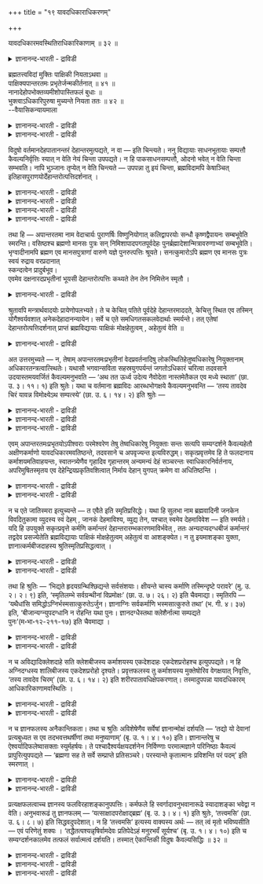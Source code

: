 +++
title = "१९ यावदधिकाराधिकरणम्"

+++

यावदधिकारमवस्थितिराधिकारिकाणाम् ॥ ३२ ॥  
<details><summary>ज्ञानानन्द-भारती - द्राविडी</summary>

यावददि कारमवस्तिदिरादिगारिगाणाम् ॥ ३२ ॥
</details>

ब्रह्मतत्त्वविदां मुक्तिः पाक्षिकी नियताऽथवा ॥  
पाक्षिक्यपान्तरतमः प्रभृतेर्जन्मकीर्तनात् ॥ ४१ ॥  
नानादेहोपभोक्तव्यमीशोपास्तिफलं बुधाः ॥  
भुक्त्वाऽधिकारिपुरुषा मुच्यन्ते नियता ततः ॥ ४२ ॥  
--वैयासिकन्यायमाला

<details><summary>ज्ञानानन्द-भारती - द्राविडी</summary>

पिरह्म तत्वत्तैयऱिन्दवर्गळुक्कु मुक्ति ऎऩ्बदु पाक्षिगी (इरुक्कवुम् इरुक्कलाम्, इल्लामलुम् इरुक्कलाम्) ऎऩ्ऱा? अल्लदु तीर्माऩमाग एऱ्पडुवदु ताऩा? अबान्दर तमस् मुदलाऩवरुक्कु पिऱप्पु सॊल्लि इरुप्पदाल्,पाक्षिदी ताऩ्।
</details>

<details><summary>ज्ञानानन्द-भारती - द्राविडी</summary>

ईसुवररै उबासित्तदिऩ् पलऩाग पल तेहङ्गळिल् अऩुबविक्क वेण्डियदायुळ्ळदै अऩुबवित्तु विट्टु, अदिगारस्ताऩम् वहिक्कुम् पुरुषर्गळाऩ ञाऩिगळ् मुक्ति यै अडैगिऱार्गळ्। आगैयाल्, तीर्माऩमाग उळ्ळदुदाऩ्।
</details>

विदुषो वर्तमानदेहपातानन्तरं देहान्तरमुत्पद्यते, न वा — इति चिन्त्यते। ननु विद्यायाः साधनभूतायाः सम्पत्तौ कैवल्यनिर्वृत्तिः स्यात् न वेति नेयं चिन्ता उपपद्यते। न हि पाकसाधनसम्पत्तौ, ओदनो भवेत् न वेति चिन्ता सम्भवति। नापि भुञ्जानः तृप्येत् न वेति चिन्त्यते — उपपन्ना तु इयं चिन्ता, ब्रह्मविदामपि केषाञ्चित् इतिहासपुराणयोर्देहान्तरोत्पत्तिदर्शनात् ।

<details><summary>ज्ञानानन्द-भारती - द्राविडी</summary>

(पिरह्म ञाऩिगळ् ऎल्लोरुक्कुम् सरीरमऱ्ऱ निलैयागिऱ मोक्षम् कट्टायम् किडैक्कुमा? अल्लदु सिलरुक्कु किडैक्कलाम्। सिलरुक्कु किडैक्कामलुमिरुक् कलाम् ऎऩ्ऱु विगल्बमा ऎऩ्ऱु सन्देहम् अबान्द रदमस्, वसिष्टर्, सऩत्कुमारर् मुदलाऩ ञाऩिगळुक् कुम्गूड इन्द सरीरम् पोय् वेऱु सरीरम् एऱ्पट्टदाग पुराणङ्गळिल् काण्बदाल् ञाऩत्ताल् मुक्ति एऱ्पडुम् ऎऩ्ऱु निच्चयमागच् चॊल्लमुडियादु। वास्तवत्तिल् उबनिषत्तुक्कळिल् ञाऩत्तैप् पुगऴ्वदऱ्काग मुक्ति निलैयैक् कूऱियिरुक्किऱदेदविर ञाऩत्ताल् मुक्ति निलै एऱ्पडुवदिल्लै। ञाऩिगळुम् अर्च्चिरादि मार्ग माग पिरह्मलोगम् सॆल्गिऱार्गळ् ऎऩ्ऱु पूर्वबक्षम्।
</details>

<details><summary>ज्ञानानन्द-भारती - द्राविडी</summary>

पिरारप्तगर्मा अऴिन्ददुम् मुक्ति एऱ्पडुवदाग उबनिषत्तिल् कूऱियिरुप्पदाल् ञाऩत्ताल् कट्टायम् मुक्ति एऱ्पडुम्। अबान्दरदमस् मुदलाऩवर्गळ् मुदलिल् ईसुवरोबासऩम् सॆय्दु पिऱगु ञाऩत्तैप् पॆऱ्ऱदाल् ईसुवराज्ञैयाल् लोगक्षेमत्तिऱ्काग पिरारप्तमाऩ उबासऩा कर्म पलऩाग पल जऩ्माक्कळिल् अऩुबविक् कक्कूडिय आदिगारिद स्ताऩत्तै अडैन्दु अन्द पिरारप्तगर्मा अऴिन्ददुम् विदेहगैवल्यत्तैयडै किऱार्गळ्। आगैयाल् पिरह्म ञाऩिगळुक्कु कट्टायम् मुक्ति उण्डु ऎऩ्ऱु सित्तान्दम्)।
</details>

<details><summary>ज्ञानानन्द-भारती - द्राविडी</summary>

ञाऩिगळुक्कु इप्पॊऴुदिरुक्कुम् तेहम् विऴुन्द पिऱगु वेऱु तेहम् उण्डागिऱदा, इल्लैया ऎऩ्ऱु सिन्दिक्कप्पडुगिऱदु।
</details>

<details><summary>ज्ञानानन्द-भारती - द्राविडी</summary>

"सादऩमायिरुक्कुम् वित्यै नऩ्गु एऱ्पट्टि रुक्कुम् पोदु कैवल्यम् (मोक्षम्) एऱ्पडुगिऱदा, इल्लैया” ऎऩ्ऱ इन्द सिन्दै पॊरुन्दादे? समैयलुक्कु वेण्डिय सादऩङ्गळ् नऩ्ऱायिरुक्कुम् पोदु अऩ्ऩम् एऱ्पडुमा, एऱ्पडादा ऎऩ्ऱ सिन्दै सम्बविक्किऱदिल्लैये? साप्पिडुगिऱवऩ् तिरुप्तियडै वाऩा, इल्लैया ऎऩ्ऱुम् सिन्दिक्कप्पडुगिऱदिल्लैये? ऎऩ्ऱाल्, इन्द सिन्दै पॊरुन्दक्कूडियदे, पिरह्मत्तै अऱिन्दिरुन्दुम् सिलर्गळुक्कु इदिहासत्तिलुम् पुराणत् तिलुम् वेऱु तेह मुण्डावदु काणप्पडुगिऱबडियाल्।
</details>

तथा हि — अपान्तरतमा नाम वेदाचार्यः पुराणर्षिः विष्णुनियोगात् कलिद्वापरयोः सन्धौ कृष्णद्वैपायनः सम्बभूवेति स्मरन्ति। वसिष्ठश्च ब्रह्मणो मानसः पुत्रः सन् निमिशापादपगतपूर्वदेहः पुनर्ब्रह्मादेशान्मित्रावरुणाभ्यां सम्बभूवेति। भृग्वादीनामपि ब्रह्मण एव मानसपुत्राणां वारुणे यज्ञे पुनरुत्पत्तिः श्रूयते। सनत्कुमारोऽपि ब्रह्मण एव मानसः पुत्रः  
स्वयं रुद्राय वरप्रदानात्  
स्कन्दत्वेन प्रादुर्बभूव।  
एवमेव दक्षनारदप्रभृतीनां भूयसी देहान्तरोत्पत्तिः कथ्यते तेन तेन निमित्तेन स्मृतौ ।

<details><summary>ज्ञानानन्द-भारती - द्राविडी</summary>

अप्पडिये, अबान्दरदमस् ऎऩ्ऱ वेदासार्य रायिरुन्द पुराण (वॆगुनाळ् मुऩ्ऩिरुन्द) रिषि, विष्णुविऩ् आक्ञैयिऩ् पेरिल्, कलियुम् त्वाबरमुम्, सेरुम् समयत्तिल् किरुष्ण त्वैबायऩराग एऱ्पट्टार् ऎऩ्ऱु सॊल्लप्पडुगिऱदु। पिरह्माविऩ् माऩस् पुत्तिररागविरुन्दुम् वसिष्टरुम्गूड, निमिसक्रवर्त्तियिऩ् साबत्तिऩाल्, मुऩ्ऩुळ्ळ तेहम् पोऩवराय्, मऱुबडियुम् पिरह्माविऩ् आक्ञैयिऩ्बेरिल्, मित्रऩ्, वरुणऩ् इवर्गळिडमिरुन्दु उण्डाऩार् ऎऩ्ऱु। पिरह्माविऩुडैय माऩस पुत्तिरर्गळागिय पिरुगु मुदलाऩवर्गळुक्कुम् वरुणऩ् सॆय्द यक्ञत्तिल् मऱुबडियुम् उत्पत्ति सॊल्लप्पट्टिरुक्किऱदु। पिरह्मा विऱ्के माऩस पुत्तिरराऩ सऩत्कुमाररुम् ताऩे ऎऩ्ऱु इव्विदमे तक्षर्, नारदर् मुदलाऩवर्गळुक्कुम् अन्दन्द कारणत्तैक् कॊण्डु अदिगमाग वेऱु सरीरम् उण्डाऩदाग स्मिरुदियिल् सॊल्लप्पडुगिऱदु। सुरुदियिलुम् कूड मन्दिरङ्गळिलुम् अर्त्तवादङ्गळिलुम् अनेगमाय् काणप्पडुगिऱदु।
</details>

श्रुतावपि मन्त्रार्थवादयोः प्रायेणोपलभ्यते। ते च केचित् पतिते पूर्वदेहे देहान्तरमाददते, केचित्तु स्थित एव तस्मिन् योगैश्वर्यवशात् अनेकदेहादानन्यायेन। सर्वे च एते समधिगतसकलवेदार्थाः स्मर्यन्ते। तत् एतेषां देहान्तरोत्पत्तिदर्शनात् प्राप्तं ब्रह्मविद्यायाः पाक्षिकं मोक्षहेतुत्वम् , अहेतुत्वं वेति ॥

<details><summary>ज्ञानानन्द-भारती - द्राविडी</summary>

अवर्गळिल् सिलर् मुऩ् तेहम् विऴुन्द पिऱ्पाडु वेऱु तेहत्तै ऎडुत्तुक्कॊळ्गिऱार्गळ्; सिलर् अन्द तेहम् इरुक्किऱबोदे योगम् ऐसुवरियम् इवैगळिऩ् पलत्तिऩाल् पल तेहङ्गळैयॆडुत्तुक् कॊळ्ळला मॆऩ्ऱ नियायप्पडि इवर्गळ् ऎल्लारुमे सगल वेदङ्ग ळुडैय अर्त्तत्तै नऩ्गु अऱिन्दवर्गळागवे सॊल्लप्पडुगिऱार्गळ्। आगैयाल् इव्विद मुळ्ळवर् कळुक्कुम् वेऱु तेहत्तिऩ् उत्पत्ति काणप्पडुवदाल्, पिरह्मवित्यैक्कु पाक्षिगम् (इप्पडियुम् अप्पडियु मॆऩ्ऱु) मोक्षत्तिऱ्कु कारणमाय् इरुक्कुम् तऩ्मै यो, कारणमायिल्लाद तऩ्मैयो ऎऩ्ऱु एऱ्पडुगिऱदु।
</details>

अत उत्तरमुच्यते — न, तेषाम् अपान्तरतमःप्रभृतीनां वेदप्रवर्तनादिषु लोकस्थितिहेतुष्वधिकारेषु नियुक्तानाम् अधिकारतन्त्रत्वात्स्थितेः। यथासौ भगवान्सविता सहस्रयुगपर्यन्तं जगतोऽधिकारं चरित्वा तदवसाने उदयास्तमयवर्जितं कैवल्यमनुभवति — ‘अथ तत ऊर्ध्व उदेत्य नैवोदेता नास्तमेतैकल एव मध्ये स्थाता’ (छा. उ. ३। ११। १) इति श्रुतेः। यथा च वर्तमाना ब्रह्मविदः आरब्धभोगक्षये कैवल्यमनुभवन्ति — ‘तस्य तावदेव चिरं यावन्न विमोक्ष्येऽथ सम्पत्स्ये’ (छा. उ. ६। १४। २) इति श्रुतेः —

<details><summary>ज्ञानानन्द-भारती - द्राविडी</summary>

अदिऩाल् पदिल् सॊल्लप्पडुगिऱदु। अप्पडियल्ल। उलगत्तिऩ् स्तिदिक्कुक् कारणमायुळ्ळ, वेदत्तै पिरवि रुत्तिक्कच् चॆय्वदु मुदलाऩ, अदिगारङ्गळिल् नियमिक्कप् पट्टिरुक्किऱ अबान्दरदमस् मुदलाऩवर्गळुक्कु निलैत् तिरुप्पदु अदिगारणत्तिऱ्कु अदीऩमा यिरुप्पदाल्।
</details>

<details><summary>ज्ञानानन्द-भारती - द्राविडी</summary>

पगवाऩायुळ्ळ इन्द सूर्यऩ् आयिरम् युगम् मुडियुम् वरै उलगत्तिऩ् अदिगारत्तै नडत्तिविट्टु, अदु मुडिन्दवुडऩ् उदयम्, अस्तमऩम् इरण्डुमिल्लाद कैवल्य पदवियै, अऩुबविक्किऱाऩ् ऎऩ्बदु पोल। "पिऱगु अदऱ्कु मेल् किळम्बि उदयमावदुमिल्लै, अस्त मऩमावदुमिल्लै, ऒऩ्ऱागवे (इरण्डावदऱ्ऱ वरागवे) मत्यत्तिल् (उदासीऩमायुळ्ळ आत्मस्व रूबत्तिल्) इरुन्दुविडुगिऱार्" (सान्दोक्यम्। III-११-१) ऎऩ्ऱ सुरुदियाल्।
</details>

<details><summary>ज्ञानानन्द-भारती - द्राविडी</summary>

"अवरुक्कु इव्वळवुदाऩ् तामसम् ऎदुवरै नऩ्गु विडुबडविल्लैयो; पिऱगु पिरह्ममागि विडुगिऱार्" (सान्दोक्यम्। VI-१४-२) ऎऩ्ऱ सुरुदिप्पडि, इप्पॊऴुदुळ्ळ पिरह्म वित्तुक्कळ् पिरारप्त कामाविऩ् पोगम् क्षयमाऩवुडऩ् कैवल्यत्तै अऩुबविक् किऱार्गळ्, ऎऩ्बदु ऎप्पडियो,
</details>

एवम् अपान्तरतमःप्रभृतयोऽपीश्वराः परमेश्वरेण तेषु तेष्वधिकारेषु नियुक्ताः सन्तः सत्यपि सम्यग्दर्शने कैवल्यहेतौ अक्षीणकर्माणो यावदधिकारमवतिष्ठन्ते, तदवसाने च अपवृज्यन्त इत्यविरुद्धम्। सकृत्प्रवृत्तमेव हि ते फलदानाय कर्माशयमतिवाहयन्तः, स्वातन्त्र्येणैव गृहादिव गृहान्तरम् अन्यमन्यं देहं सञ्चरन्तः स्वाधिकारनिर्वर्तनाय, अपरिमुषितस्मृतय एव देहेन्द्रियप्रकृतिवशित्वात् निर्माय देहान् युगपत् क्रमेण वा अधितिष्ठन्ति ।

<details><summary>ज्ञानानन्द-भारती - द्राविडी</summary>

अव्विदमे अबान्दरदमस् मुदलाऩ ईसुवरर्ग ळुम्गूड, परमेसुवरराल् अन्दन्द अदिगारङ्गळिल् नियमिक्कप्पट्टवर्गळागलिरुन्दु कॊण्डु, कैवल्यत् तिऱ्कु कारणमायुळ्ळ सम्यक्तर्सऩम् (आत्मसाक्षात् कारम्) इरुन्दुम्गूड, कर्मा क्षयमागादवर्गळाय्, अदिगार मुळ्ळवरै इरुन्दु वरुगिऱार्गळ्। अदऩ् मुडिविल् मोक्षत्तैयडैगिऱार्गळ्, ऎऩ्बदिऩाल् विरोदमिल्लै।
</details>

<details><summary>ज्ञानानन्द-भारती - द्राविडी</summary>

अदिगार पलऩैक्कॊडुप्पदऱ्काग ऒरु तडवै आरम्बित्तुळ्ळ कर्मासयत्तै सॆलुत्ति वरुबवर्गळाय्, ऒरु वीट्टिलिरुन्दु वेऱु वीडु ऎऩ्बदु पोल स्वदन्दिर मागवे तङ्गळ् अदिगारत्तै नडत्तुवदऱ्काग वॆव् वेऱु सरीरङ्गळिल् सञ्जरित्तुक्कॊण्डु, तेहम् इन्दि रियम् स्वबावम् इवैगळिल् स्वादीऩमुळ्ळवर्गळाऩ ताल् ञाबगम् मऱैयामल्, तेहङ्गळै ऒरे कालत् तिलो वरिसैयागवो ऎडुत्तुक्कॊण्डिरुक्किऱार्गळ्।
</details>

न च एते जातिस्मरा इत्युच्यन्ते — त एवैते इति स्मृतिप्रसिद्धेः। यथा हि सुलभा नाम ब्रह्मवादिनी जनकेन विवदितुकामा व्युदस्य स्वं देहम् , जानकं देहमाविश्य, व्युद्य तेन, पश्चात् स्वमेव देहमाविवेश — इति स्मर्यते। यदि हि उपयुक्ते सकृत्प्रवृत्ते कर्मणि कर्मान्तरं देहान्तरारम्भकारणमाविर्भवेत् , ततः अन्यदप्यदग्धबीजं कर्मान्तरं तद्वदेव प्रसज्येतेति ब्रह्मविद्यायाः पाक्षिकं मोक्षहेतुत्वम् अहेतुत्वं वा आशङ्क्येत। न तु इयमाशङ्का युक्ता, ज्ञानात्कर्मबीजदाहस्य श्रुतिस्मृतिप्रसिद्धत्वात् ।

<details><summary>ज्ञानानन्द-भारती - द्राविडी</summary>

इवर्गळ् जादिस्मरर्गळ् (कर्मावुक्कुक्कट्टुप्पट्टु वेऱु सरीरमॆडुत्तालुम् मुऩ् जॆऩ्मत्तिऩ् ञाबगम् उळ्ळवर्गळ्) अल्ल, अवर्गळे ताऩ् इवर्गळ् ऎऩ्ऱ ञाबगम् नऩ्गु इरुन्दु वरुवदाल्, सुलबैयॆऩ्ऱ पिरह्मवादिऩि जऩगरुडऩ् विवादम् सॆय्य विरुम्बि, तऩ् तेहत्तै विडामलेये जऩगरुडैय तेहत्तिल् पिरवेसित्तु अवरुडऩ् वादम् सॆय्दुविट्टु, पिऱगु तऩ्ऩुडैय तेहत्तिलेये पुगुन्दाळ्, ऎऩ्ऱु स्मरिक्कप् पडुवदुबोल।
</details>

<details><summary>ज्ञानानन्द-भारती - द्राविडी</summary>

कर्मा (पलऩ्गॊडुक्क) ऒरु तरम् आरम्बित्तु उबयोगप्पडुत्तप्पट्टदुम् वेऱु सरीरत्तैयारम्बिप् पदऱ्कुक् कारणमायुळ्ळ वेऱु कर्मा एऱ्पडुमेयाऩाल् अप्पॊऴुदु अदुबोलवे पीजम् वऱुक्कप्पडाद वेऱु कर्मावुम् एऱ्पडलाम्, ऎऩ्ऱु पिरह्मवित्यैक्कु पाक्षिगमाग मोक्षत्तिऱ्कु हेदुवा यिरुक्कुम् तऩ्मै, हेदुवायिल्लाद तऩ्मै ऎऩ्ऱु सङ्गै एऱ्पडलाम्। इन्द आसङ्गै उसिदमिल्लै, कर्माविऩ् पीजम् ञाऩत्तिऩाल् ऎरिन्दु विडुगिऱदु ऎऩ्बदु सुरुदिस्मि रुदिगळिल् पिरसित्तमायिरुप्पदाल्।
</details>

तथा हि श्रुतिः — ‘भिद्यते हृदयग्रन्थिश्छिद्यन्ते सर्वसंशयाः। क्षीयन्ते चास्य कर्माणि तस्मिन्दृष्टे परावरे’ (मु. उ. २। २। ९) इति, ‘स्मृतिलम्भे सर्वग्रन्थीनां विप्रमोक्षः’ (छा. उ. ७। २६। २) इति चैवमाद्या। स्मृतिरपि — ‘यथैधांसि समिद्धोऽग्निर्भस्मसात्कुरुतेऽर्जुन। ज्ञानाग्निः सर्वकर्माणि भस्मसात्कुरुते तथा’ (भ. गी. ४। ३७) इति, ‘बीजान्यग्न्युपदग्धानि न रोहन्ति यथा पुनः। ज्ञानदग्धैस्तथा क्लेशैर्नात्मा सम्पद्यते पुनः’(म॰भा॰१२-२११-१७) इति चैवमाद्या ।

<details><summary>ज्ञानानन्द-भारती - द्राविडी</summary>

अप्पडिये सुरुदि, “मेलुक्कु मेलाऩ अवर् अऱियप्पट्टुविट्टाल्, इवऩुडैय ह्रुदयत्तिलुळ्ळ कट्टुवॆट्टप्पडुगिऱदु, ऎल्ला संसयङ्गळुम् अऱुबडु किऩ्ऱऩ। कर्माक्कळ् क्षयित्तुविडुगिऩ्ऱऩ" (मुण्डगम्। II-२-८) ऎऩ्ऱु। “ञाऩम् किडैत्तुविट्टाल् ऎल्ला मुडिच्चु कळुक्कुम् नऩ्गु विडुबडुदल्" (सान्दोक्यम्।VII-२६-२) ऎऩ्ऱु इदु मुदलियदु।
</details>

<details><summary>ज्ञानानन्द-भारती - द्राविडी</summary>

स्मिरुदियुम् “ऎप्पडि नऩ्गु ऎरियुम् अक्ऩि विऱगु कळैच् चाम्बलाक्कि विडुगिऱदो, अप्पडिये, अर्जुऩा, ञाऩमागिऱ अक्ऩि ऎल्ला कर्माक्कळैयुम् साम्बलाक् किविडुगिऱदु”।(कीदै।IV-३७) ऎऩ्ऱु, “अक्ऩियिऩाल् ऎरिक्कप् पट्टुळ्ळ पीजङ्गळ् ऎप्पडि मऱुबडियुम् मुळैक्किऱदिल् लैयो, अप्पडिये ञाऩत्तिऩाल् ऎरिक्कप्पट्ट क्लेसङ् गळोडु आत्मा मऱुबडियुम् सेरुवदिल्लै" ऎऩ्ऱु इदु मुदलियदु।
</details>

न च अविद्यादिक्लेशदाहे सति क्लेशबीजस्य कर्माशयस्य एकदेशदाहः एकदेशप्ररोहश्च इत्युपपद्यते। न हि अग्निदग्धस्य शालिबीजस्य एकदेशप्ररोहो दृश्यते। प्रवृत्तफलस्य तु कर्माशयस्य मुक्तेषोरिव वेगक्षयात् निवृत्तिः, ‘तस्य तावदेव चिरम्’ (छा. उ. ६। १४। २) इति शरीरपातावधिक्षेपकरणात्। तस्मादुपपन्ना यावदधिकारम् आधिकारिकाणामवस्थितिः ।

<details><summary>ज्ञानानन्द-भारती - द्राविडी</summary>

मेलुम्, अवित्यै मुदलाऩ क्लेसङ्गळुक्कु ताहम् (ऎरिदल्) एऱ्पडुम्बोदु क्लेसत्तिऱ्कु पीजमा युळ्ळ कर्मा सयत्तिऩुडैय ऒरु पागत्तिऱ्कु ऎरिदल्, ऒरु पागत्तिऱ्कु मुळैत्तल् ऎऩ्बदुम् पॊरुन्दादु; अक्ऩियिऩाल् ऎरिक्कप्पट्ट नॆल् विदैक्कु ऒरु पक्कत्तिल् मुळैत्तल् काणप्पडुवदिल्लैये?
</details>

<details><summary>ज्ञानानन्द-भारती - द्राविडी</summary>

आऩाल् पलऩैक् कॊडुक्कवारम्बित्तिरुक्कुम् कर्मा सयत्तिऱ्कु, विडप्पट्ट अम्बैप्पोल, वेगम् क्षयमाऩाल् ताऩ् निविरुत्ति, “अवरुक्कु अदुवरै ताऩ् तामदम्” (सान्दोक्यम्।VI-१४-२) ऎऩ्ऱु सरीरम् विऴुवदु वरै ऒत्तिप्पोडुवदाल्। आगैयाल् “अदिगारमुळ्ळ वरै अदिगारम् पॆऱ्ऱवर्गळुक्कु निलैत्तल्" ऎऩ्बदु न्यायमे।
</details>

न च ज्ञानफलस्य अनैकान्तिकता। तथा च श्रुतिः अविशेषेणैव सर्वेषां ज्ञानान्मोक्षं दर्शयति — ‘तद्यो यो देवानां प्रत्यबुध्यत स एव तदभवत्तथर्षीणां तथा मनुष्याणाम्’ (बृ. उ. १। ४। १०) इति। ज्ञानान्तरेषु च ऐश्वर्यादिफलेष्वासक्ताः स्युर्महर्षयः। ते पश्चादैश्वर्यक्षयदर्शनेन निर्विण्णाः परमात्मज्ञाने परिनिष्ठाः कैवल्यं प्रापुरित्युपपद्यते — ‘ब्रह्मणा सह ते सर्वे सम्प्राप्ते प्रतिसञ्चरे। परस्यान्ते कृतात्मानः प्रविशन्ति परं पदम्’ इति स्मरणात् ।

<details><summary>ज्ञानानन्द-भारती - द्राविडी</summary>

मेलुम्, ञाऩत्तिऩ् पलऩुक्कु ऒरे निच्चयमिल् लात्तऩ्मै किडैयादु। अप्पडिये सुरुदियाऩदु वित्यासमऩ्ऩियिल् ऎल्लोरुक्कुमे ञाऩत्तिऩाल् मुक्ति ऎऩ्बदैक् काट्टुगिऱदु, “आगैयाल् तेवर्गळुक् कुळ् ऎवर् अदै अऱिन्दारो, अवरे अदुवाग आऩार्; अप्पडिये रिषिगळुक्कुळ्ळुम्; अप्पडिये मऩिदर्गळुक् कुळ्ळुम्" (पिरुहत्।१-४-१०) ऎऩ्ऱु।
</details>

<details><summary>ज्ञानानन्द-भारती - द्राविडी</summary>

महर्षिगळ् ऐसुवर्यम् मुदलियदै पलऩायुडैय वेऱु ञाऩङ्गळिल् (उबासऩङ्गळिल् आसक्तियुळ्ळ वर्गळाय् इरुक्कलाम्; अवर्गळ् पिऩ्ऩाल् ऐसुवर्यत् तिऱ्कु क्षयमिरुप्पदैप् पार्त्तु वैराक्यमडैन्दवर् कळागि परमात्म ञाऩत्तिल् नऩ्गु निलैत्तिरुन्दु कैवल्यत्तैयडैन्दार्गळ् ऎऩ्बदु पॊरुन्दुम्। "महाप्रळयम् वरुम्बोदु अवर्गळ् ऎल्लारुम् पिरह्मा वुडऩ्गूड हिरण्यगर्प्परुडैय (अदिगारत्तिऩ्) मुडिविल्, प्रह्मसाक्षात्कारम् पॆऱ्ऱवर्गळाग मेलाऩ पदत्तिल् पिरवेसिक्किऱार्गळ्” ऎऩ्ऱु स्मिरुदियिरुप्पदाल्।
</details>

प्रत्यक्षफलत्वाच्च ज्ञानस्य फलविरहाशङ्कानुपपत्तिः। कर्मफले हि स्वर्गादावनुभवानारूढे स्यादाशङ्का भवेद्वा न वेति। अनुभवारूढं तु ज्ञानफलम् — ‘यत्साक्षादपरोक्षाद्ब्रह्म’ (बृ. उ. ३। ४। १) इति श्रुतेः, ‘तत्त्वमसि’ (छा. उ. ६। ८। ७) इति सिद्धवदुपदेशात्। न हि ‘तत्त्वमसि’ इत्यस्य वाक्यस्य अर्थः — तत् त्वं मृतो भविष्यसीति — एवं परिणेतुं शक्यः । ‘तद्धैतत्पश्यन्नृषिर्वामदेवः प्रतिपेदेऽहं मनुरभवँ सूर्यश्च’ (बृ. उ. १। ४। १०) इति च सम्यग्दर्शनकालमेव तत्फलं सर्वात्मत्वं दर्शयति। तस्मात् ऐकान्तिकी विदुषः कैवल्यसिद्धिः ॥ ३२ ॥

<details><summary>ज्ञानानन्द-भारती - द्राविडी</summary>

मेलुम्, ञाऩत्तिऱ्कु प्रत्यक्षमायुळ्ळ पलऩै युडैय तऩ्मैयुळ्ळदाल् पलऩ् इल्लैयो ऎऩ्ऱ सङ्गैये पॊरुन्दादु। अऩुबवत्तिऩाल् अऱियप्पडाम लिरुक्किऱ स्वर्क्कम् मुदलाऩ कर्म, पलऩिल् वरुमा, वरादा ऎऩ्ऱु सन्देहम् एऱ्पडलाम्। ञाऩत्तिऩ् पलऩो अऩुबव रूबमायुळ्ळदु। “ऎदु नेरिल् मऱैवऩ् ऩियिल् उळ्ळदो, अदु पिरह्मम्” (पिरुहत्।III-४-१) ऎऩ्ऱु सुरुदियिरुप्पदाल् “तत् त्वम् असि” (नी अदुवाय् इरुक्किऱाय्) सान्दोक्यम्।VI-८-७) ऎऩ्ऱु सित्तमायि रुप्पदु पोलवे उबदेसिक्कप् पट्टिरुप्पदालुम्,
</details>

<details><summary>ज्ञानानन्द-भारती - द्राविडी</summary>

"नी अदुवागवे इरुक्किऱाय्" ऎऩ्ऱ इन्द वाक्यत्तिऩ् अर्त्तम् “नी इऱन्द पिऱगु अदुवाग आवाय्” ऎऩ्ऱिव्विदम् माऱ्ऱिविड मुडियादल्लवा? “अप्पॊऴुदु इदैयऱिन्द वामदेवरिषि नाऩ् मऩुवायिरुन्देऩ्। सूर्यऩागवुम्, ऎऩ्ऱु अऱिन्दार्” (पिरुहत्।१-४-१०) ऎऩ्ऱु सम्यक्तर्सऩ कालत्तिलेये अदऩ् पलऩाऩ ऎल्ला मायिरुप्पदैक् काट्टुगिऱदु।
</details>

<details><summary>ज्ञानानन्द-भारती - द्राविडी</summary>

आगैयाल् ञाऩिक्कु कैवल्यत्तिऩ् सित्ति ऎऩ्बदु निच्चयमाग उळ्ळदु।
</details>

